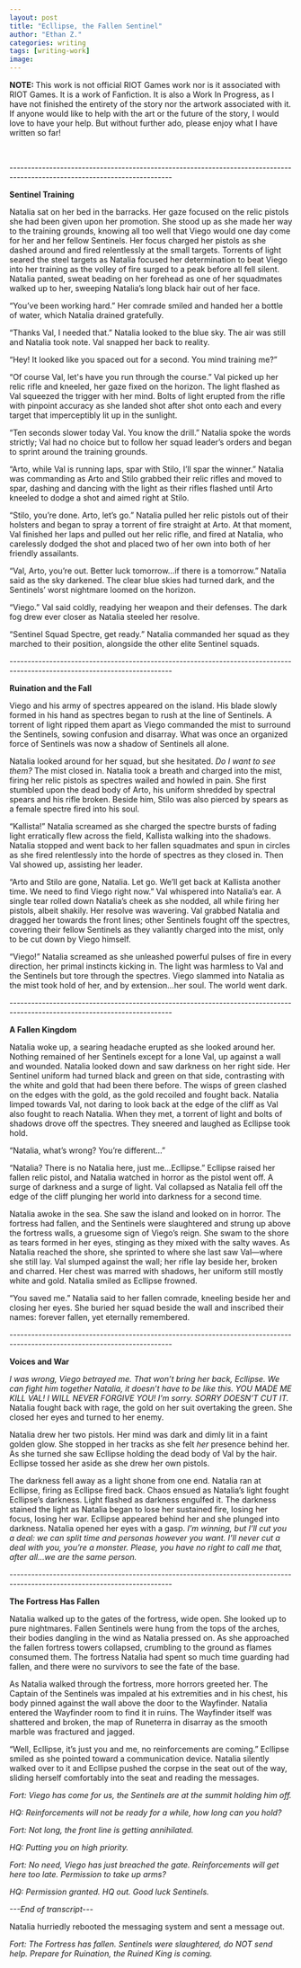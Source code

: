```yaml
---
layout: post
title: "Ecllipse, the Fallen Sentinel"
author: "Ethan Z."
categories: writing
tags: [writing-work]
image: 
---
```

<html>
  <head>
    <title>Ecllipse, the Fallen Sentinel</title>
  </head>
  <body>
  <p> <strong>NOTE: </strong> This work is not official RIOT Games work nor is it associated with RIOT Games. It is a work of Fanfiction. It is also a Work In Progress, as I have not finished the entirety of the story nor the artwork associated with it. If anyone would like to help with the art or the future of the story, I would love to have your help. But without further ado, please enjoy what I have written so far!</p>
  <br>
  <p>---------------------------------------------------------------------------------------------------------------------------</p>
  <p> <b> Sentinel Training </b> </p>
  <p>Natalia sat on her bed in the barracks. Her gaze focused on the relic pistols she had been given upon her promotion. She stood up as she made her way to the training grounds, knowing all too well that Viego would one day come for her and her fellow Sentinels. Her focus charged her pistols as she dashed around and fired relentlessly at the small targets. Torrents of light seared the steel targets as Natalia focused her determination to beat Viego into her training as the volley of fire surged to a peak before all fell silent. Natalia panted, sweat beading on her forehead as one of her squadmates walked up to her, sweeping Natalia’s long black hair out of her face. </p>
  <p>“You’ve been working hard.” Her comrade smiled and handed her a bottle of water, which Natalia drained gratefully. </p>
  <p>“Thanks Val, I needed that.” Natalia looked to the blue sky. The air was still and Natalia took note. Val snapped her back to reality. 
  <p>“Hey! It looked like you spaced out for a second. You mind training me?” </p>
  <p>“Of course Val, let's have you run through the course.” Val picked up her relic rifle and kneeled, her gaze fixed on the horizon. The light flashed as Val squeezed the trigger with her mind. Bolts of light erupted from the rifle with pinpoint accuracy as she landed shot after shot onto each and every target that imperceptibly lit up in the sunlight. </p>
  <p>“Ten seconds slower today Val. You know the drill.” Natalia spoke the words strictly; Val had no choice but to follow her squad leader’s orders and began to sprint around the training grounds. </p>
  <p>“Arto, while Val is running laps, spar with Stilo, I’ll spar the winner.” Natalia was commanding as Arto and Stilo grabbed their relic rifles and moved to spar, dashing and dancing with the light as their rifles flashed until Arto kneeled to dodge a shot and aimed right at Stilo. </p>
  <p>“Stilo, you’re done. Arto, let’s go.” Natalia pulled her relic pistols out of their holsters and began to spray a torrent of fire straight at Arto. At that moment, Val finished her laps and pulled out her relic rifle, and fired at Natalia, who carelessly dodged the shot and placed two of her own into both of her friendly assailants. </p>
  <p>“Val, Arto, you’re out. Better luck tomorrow…if there is a tomorrow.” Natalia said as the sky darkened. The clear blue skies had turned dark, and the Sentinels’ worst nightmare loomed on the horizon.</p>
  <p>“Viego.” Val said coldly, readying her weapon and their defenses. The dark fog drew ever closer as Natalia steeled her resolve. </p>
  <p>“Sentinel Squad Spectre, get ready.” Natalia commanded her squad as they marched to their position, alongside the other elite Sentinel squads. </p>
  <p>---------------------------------------------------------------------------------------------------------------------------</p>
  <p> <b> Ruination and the Fall </b> </p>
  <p> Viego and his army of spectres appeared on the island. His blade slowly formed in his hand as spectres began to rush at the line of Sentinels. A torrent of light ripped them apart as Viego commanded the mist to surround the Sentinels, sowing confusion and disarray. What was once an organized force of Sentinels was now a shadow of Sentinels all alone. </p>
  <p>Natalia looked around for her squad, but she hesitated. <i>Do I want to see them?</i> The mist closed in. Natalia took a breath and charged into the mist, firing her relic pistols as spectres wailed and howled in pain. She first stumbled upon the dead body of Arto, his uniform shredded by spectral spears and his rifle broken. Beside him, Stilo was also pierced by spears as a female spectre fired into his soul. </p>
<p>“Kallista!” Natalia screamed as she charged the spectre bursts of fading light erratically flew across the field, Kallista walking into the shadows. Natalia stopped and went back to her fallen squadmates and spun in circles as she fired relentlessly into the horde of spectres as they closed in. Then Val showed up, assisting her leader. </p>
<p>“Arto and Stilo are gone, Natalia. Let go. We’ll get back at Kallista another time. We need to find Viego right now.” Val whispered into Natalia’s ear. A single tear rolled down Natalia’s cheek as she nodded, all while firing her pistols, albeit shakily. Her resolve was wavering. Val grabbed Natalia and dragged her towards the front lines; other Sentinels fought off the spectres, covering their fellow Sentinels as they valiantly charged into the mist, only to be cut down by Viego himself.</p>
<p>“Viego!” Natalia screamed as she unleashed powerful pulses of fire in every direction, her primal instincts kicking in. The light was harmless to Val and the Sentinels but tore through the spectres. Viego slammed into Natalia as the mist took hold of her, and by extension…her soul. The world went dark.</p>
<p>---------------------------------------------------------------------------------------------------------------------------</p>
  <p> <b> A Fallen Kingdom </b> </p>
<p>Natalia woke up, a searing headache erupted as she looked around her. Nothing remained of her Sentinels except for a lone Val, up against a wall and wounded. Natalia looked down and saw darkness on her right side. Her Sentinel uniform had turned black and green on that side, contrasting with the white and gold that had been there before. The wisps of green clashed on the edges with the gold, as the gold recoiled and fought back. Natalia limped towards Val, not daring to look back at the edge of the cliff as Val also fought to reach Natalia. When they met, a torrent of light and bolts of shadows drove off the spectres. They sneered and laughed as Ecllipse took hold.</p>
<p>“Natalia, what’s wrong? You’re different…”</p>
<p>“Natalia? There is no Natalia here, just me…Ecllipse.” Ecllipse raised her fallen relic pistol, and Natalia watched in horror as the pistol went off. A surge of darkness and a surge of light. Val collapsed as Natalia fell off the edge of the cliff plunging her world into darkness for a second time. </p>
<p>Natalia awoke in the sea. She saw the island and looked on in horror. The fortress had fallen, and the Sentinels were slaughtered and strung up above the fortress walls, a gruesome sign of Viego’s reign. She swam to the shore as tears formed in her eyes, stinging as they mixed with the salty waves. As Natalia reached the shore, she sprinted to where she last saw Val—where she still lay. Val slumped against the wall; her rifle lay beside her, broken and charred. Her chest was marred with shadows, her uniform still mostly white and gold. Natalia smiled as Ecllipse frowned.</p>
<p>“You saved me.” Natalia said to her fallen comrade, kneeling beside her and closing her eyes. She buried her squad beside the wall and inscribed their names: forever fallen, yet eternally remembered. </p>
<p>---------------------------------------------------------------------------------------------------------------------------</p>
 <p> <b> Voices and War </b> </p>
 <p> <i>I was wrong, Viego betrayed me. That won’t bring her back, Ecllipse. We can fight him together Natalia, it doesn’t have to be like this. YOU MADE ME KILL VAL! I WILL NEVER FORGIVE YOU! I’m sorry. SORRY DOESN’T CUT IT. </i>Natalia fought back with rage, the gold on her suit overtaking the green. She closed her eyes and turned to her enemy.</p>
 <p>	Natalia drew her two pistols. Her mind was dark and dimly lit in a faint golden glow. She stopped in her tracks as she felt<i> her </i>presence behind her. As she turned she saw Ecllipse holding the dead body of Val by the hair. Ecllipse tossed her aside as she drew her own pistols.</p>
 <p>	The darkness fell away as a light shone from one end. Natalia ran at Ecllipse, firing as Ecllipse fired back. Chaos ensued as Natalia’s light fought Ecllipse’s darkness. Light flashed as darkness engulfed it. The darkness stained the light as Natalia began to lose her sustained fire, losing her focus, losing her war. Ecllipse appeared behind her and she plunged into darkness. Natalia opened her eyes with a gasp.<i> I’m winning, but I’ll cut you a deal: we can split time and personas however you want. I’ll never cut a deal with you, you’re a monster. Please, you have no right to call me that, after all…we are the same person. </i></p>
<p>---------------------------------------------------------------------------------------------------------------------------</p>
 <p> <b> The Fortress Has Fallen </b> </p>
 <p>	Natalia walked up to the gates of the fortress, wide open. She looked up to pure nightmares. Fallen Sentinels were hung from the tops of the arches, their bodies dangling in the wind as Natalia pressed on. As she approached the fallen fortress towers collapsed, crumbling to the ground as flames consumed them. The fortress Natalia had spent so much time guarding had fallen, and there were no survivors to see the fate of the base.</p>
 <p>	As Natalia walked through the fortress, more horrors greeted her. The Captain of the Sentinels was impaled at his extremities and in his chest, his body pinned against the wall above the door to the Wayfinder. Natalia entered the Wayfinder room to find it in ruins. The Wayfinder itself was shattered and broken, the map of Runeterra in disarray as the smooth marble was fractured and jagged. </p>
 <p>“Well, Ecllipse, it’s just you and me, no reinforcements are coming.” Ecllipse smiled as she pointed toward a communication device. Natalia silently walked over to it and Ecllipse pushed the corpse in the seat out of the way, sliding herself comfortably into the seat and reading the messages.</p>
 <p><i>Fort: Viego has come for us, the Sentinels are at the summit holding him off. </p>
 <p>	HQ: Reinforcements will not be ready for a while, how long can you hold?</p>
 <p>	Fort: Not long, the front line is getting annihilated.</p>
 <p>	HQ: Putting you on high priority.</p>
 <p>Fort: No need, Viego has just breached the gate. Reinforcements will get here too late. Permission to take up arms?</p>
 <p>	HQ: Permission granted. HQ out. Good luck Sentinels. </p>
 <p>	---End of transcript---</p></i>
 <p>Natalia hurriedly rebooted the messaging system and sent a message out.	</p>
 <p><i>	Fort: The Fortress has fallen. Sentinels were slaughtered, do NOT send help. Prepare for Ruination, the Ruined King is coming. </i>